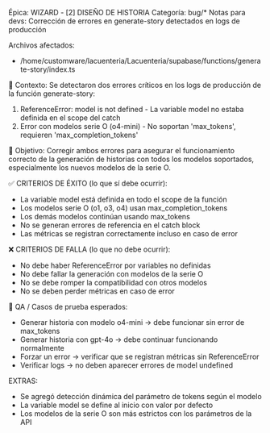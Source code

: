 Épica: WIZARD - [2] DISEÑO DE HISTORIA
Categoría: bug/*
Notas para devs: Corrección de errores en generate-story detectados en logs de producción

Archivos afectados:
- /home/customware/lacuenteria/Lacuenteria/supabase/functions/generate-story/index.ts

🧠 Contexto:
Se detectaron dos errores críticos en los logs de producción de la función generate-story:
1. ReferenceError: model is not defined - La variable model no estaba definida en el scope del catch
2. Error con modelos serie O (o4-mini) - No soportan 'max_tokens', requieren 'max_completion_tokens'

📐 Objetivo:
Corregir ambos errores para asegurar el funcionamiento correcto de la generación de historias con todos los modelos soportados, especialmente los nuevos modelos de la serie O.

✅ CRITERIOS DE ÉXITO (lo que sí debe ocurrir):
- La variable model está definida en todo el scope de la función
- Los modelos serie O (o1, o3, o4) usan max_completion_tokens
- Los demás modelos continúan usando max_tokens
- No se generan errores de referencia en el catch block
- Las métricas se registran correctamente incluso en caso de error

❌ CRITERIOS DE FALLA (lo que no debe ocurrir):
- No debe haber ReferenceError por variables no definidas
- No debe fallar la generación con modelos de la serie O
- No se debe romper la compatibilidad con otros modelos
- No se deben perder métricas en caso de error

🧪 QA / Casos de prueba esperados:
- Generar historia con modelo o4-mini → debe funcionar sin error de max_tokens
- Generar historia con gpt-4o → debe continuar funcionando normalmente
- Forzar un error → verificar que se registran métricas sin ReferenceError
- Verificar logs → no deben aparecer errores de model undefined

EXTRAS:
- Se agregó detección dinámica del parámetro de tokens según el modelo
- La variable model se define al inicio con valor por defecto
- Los modelos de la serie O son más estrictos con los parámetros de la API
